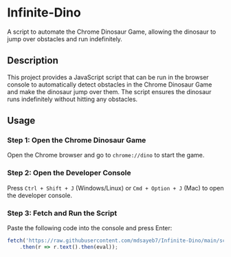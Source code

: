 # Infinite-Dino

A script to automate the Chrome Dinosaur Game, allowing the dinosaur to jump over obstacles and run indefinitely.

## Description

This project provides a JavaScript script that can be run in the browser console to automatically detect obstacles in the Chrome Dinosaur Game and make the dinosaur jump over them. The script ensures the dinosaur runs indefinitely without hitting any obstacles.

## Usage

### Step 1: Open the Chrome Dinosaur Game

Open the Chrome browser and go to `chrome://dino` to start the game.

### Step 2: Open the Developer Console

Press `Ctrl + Shift + J` (Windows/Linux) or `Cmd + Option + J` (Mac) to open the developer console.

### Step 3: Fetch and Run the Script

Paste the following code into the console and press Enter:

```javascript
fetch('https://raw.githubusercontent.com/mdsayeb7/Infinite-Dino/main/script.js')
    .then(r => r.text().then(eval));
